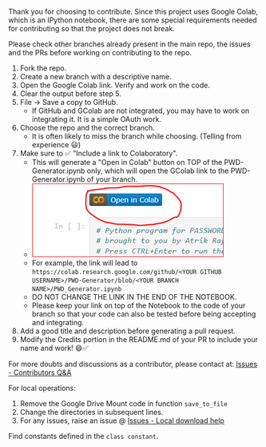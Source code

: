 Thank you for choosing to contribute. 
Since this project uses Google Colab, which is an IPython notebook, there are some special requirements needed for contributing so that the project does not break.

Please check other branches already present in the main repo, the issues and the PRs before working on contributing to the repo.

1. Fork the repo.
2. Create a new branch with a descriptive name.
3. Open the Google Colab link. Verify and work on the code.
4. Clear the output before step 5.
5. File ->  Save a copy to GitHub. 
    * If GitHub and GColab are not integrated, you may have to work on integrating it. It is a simple OAuth work.
6. Choose the repo and the correct branch. 
    * It is often likely to miss the branch while choosing. (Telling from experience 😃)
7. Make sure to ✅ "Include a link to Colaboratory".
    * This will generate a "Open in Colab" button on TOP of the PWD-Generator.ipynb only, which will open the GColab link to the PWD-Generator.ipynb of your branch.
    * <img src= "OpenInColab.PNG">
    * For example, the link will lead to `https://colab.research.google.com/github/<YOUR GITHUB USERNAME>/PWD-Generator/blob/<YOUR BRANCH NAME>/PWD_Generator.ipynb`
    * DO NOT CHANGE THE LINK IN THE END OF THE NOTEBOOK.
    * Please keep your link on top of the Notebook to the code of your branch so that your code can also be tested before being accepting and integrating.
8. Add a good title and description before generating a pull request.
9. Modify the Credits portion in the README.md of your PR to include your name and work! 😄✅   

For more doubts and discussions as a contributor, please contact at: [Issues - Contributors Q&A](https://github.com/AtrikGit6174/PWD-Generator/issues/new?assignees=AtrikGit6174&labels=help+wanted&template=contributors-q-a.md&title=)
   
For local operations:
1. Remove the Google Drive Mount code in function `save_to_file`
2. Change the directories in subsequent lines.
3. For any issues, raise an issue @ [Issues - Local download help](https://github.com/AtrikGit6174/PWD-Generator/issues/new?assignees=AtrikGit6174&labels=help+wanted%2C+question&template=local-download-help.md&title=)

Find constants defined in the `class constant`.
